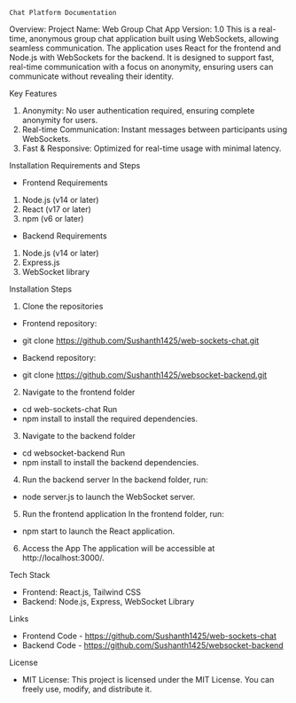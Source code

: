    Chat Platform Documentation

Overview:
Project Name: Web Group Chat App
Version: 1.0
This is a real-time, anonymous group chat application built using WebSockets, allowing seamless communication. The application uses React for the frontend and Node.js with WebSockets for the backend. It is designed to support fast, real-time communication with a focus on anonymity, ensuring users can communicate without revealing their identity.

Key Features
1.	Anonymity: No user authentication required, ensuring complete anonymity for users.
2.	Real-time Communication: Instant messages between participants using WebSockets.
3.	Fast & Responsive: Optimized for real-time usage with minimal latency.

Installation Requirements and Steps
-	Frontend Requirements
1.	Node.js (v14 or later)
2.	React (v17 or later)
3.	npm (v6 or later)
-	Backend Requirements
1.	Node.js (v14 or later)
2.	Express.js
3.	WebSocket library

Installation Steps
1.	Clone the repositories
* Frontend repository:
- git clone https://github.com/Sushanth1425/web-sockets-chat.git
* Backend repository:
- git clone https://github.com/Sushanth1425/websocket-backend.git
2.	Navigate to the frontend folder
- cd web-sockets-chat
Run
- npm install
to install the required dependencies.
3.	Navigate to the backend folder
- cd websocket-backend
Run
- npm install
to install the backend dependencies.
4.	Run the backend server
In the backend folder, run:
- node server.js 
to launch the WebSocket server.
5.	Run the frontend application
In the frontend folder, run:
- npm start 
to launch the React application.
6.	Access the App
The application will be accessible at http://localhost:3000/.


  
Tech Stack
-	Frontend: React.js, Tailwind CSS
-	Backend: Node.js, Express, WebSocket Library

Links
-	Frontend Code - https://github.com/Sushanth1425/web-sockets-chat
-	Backend Code - https://github.com/Sushanth1425/websocket-backend

License
- MIT License: This project is licensed under the MIT License. You can freely use, modify, and distribute it.
